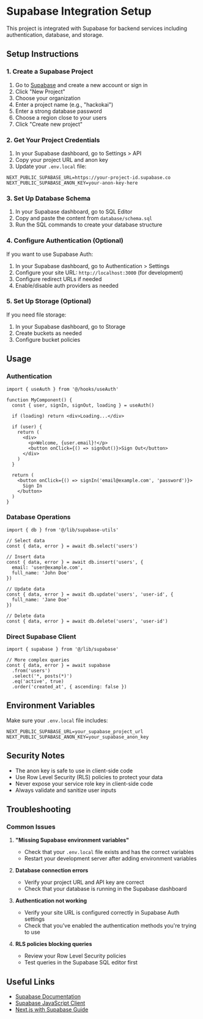 # Supabase Integration Setup

This project is integrated with Supabase for backend services including authentication, database, and storage.

## Setup Instructions

### 1. Create a Supabase Project

1. Go to [Supabase](https://supabase.com) and create a new account or sign in
2. Click "New Project"
3. Choose your organization
4. Enter a project name (e.g., "hackokai")
5. Enter a strong database password
6. Choose a region close to your users
7. Click "Create new project"

### 2. Get Your Project Credentials

1. In your Supabase dashboard, go to Settings > API
2. Copy your project URL and anon key
3. Update your `.env.local` file:

```env
NEXT_PUBLIC_SUPABASE_URL=https://your-project-id.supabase.co
NEXT_PUBLIC_SUPABASE_ANON_KEY=your-anon-key-here
```

### 3. Set Up Database Schema

1. In your Supabase dashboard, go to SQL Editor
2. Copy and paste the content from `database/schema.sql`
3. Run the SQL commands to create your database structure

### 4. Configure Authentication (Optional)

If you want to use Supabase Auth:

1. In your Supabase dashboard, go to Authentication > Settings
2. Configure your site URL: `http://localhost:3000` (for development)
3. Configure redirect URLs if needed
4. Enable/disable auth providers as needed

### 5. Set Up Storage (Optional)

If you need file storage:

1. In your Supabase dashboard, go to Storage
2. Create buckets as needed
3. Configure bucket policies

## Usage

### Authentication

```tsx
import { useAuth } from '@/hooks/useAuth'

function MyComponent() {
  const { user, signIn, signOut, loading } = useAuth()
  
  if (loading) return <div>Loading...</div>
  
  if (user) {
    return (
      <div>
        <p>Welcome, {user.email}!</p>
        <button onClick={() => signOut()}>Sign Out</button>
      </div>
    )
  }
  
  return (
    <button onClick={() => signIn('email@example.com', 'password')}>
      Sign In
    </button>
  )
}
```

### Database Operations

```tsx
import { db } from '@/lib/supabase-utils'

// Select data
const { data, error } = await db.select('users')

// Insert data
const { data, error } = await db.insert('users', {
  email: 'user@example.com',
  full_name: 'John Doe'
})

// Update data
const { data, error } = await db.update('users', 'user-id', {
  full_name: 'Jane Doe'
})

// Delete data
const { data, error } = await db.delete('users', 'user-id')
```

### Direct Supabase Client

```tsx
import { supabase } from '@/lib/supabase'

// More complex queries
const { data, error } = await supabase
  .from('users')
  .select('*, posts(*)')
  .eq('active', true)
  .order('created_at', { ascending: false })
```

## Environment Variables

Make sure your `.env.local` file includes:

```env
NEXT_PUBLIC_SUPABASE_URL=your_supabase_project_url
NEXT_PUBLIC_SUPABASE_ANON_KEY=your_supabase_anon_key
```

## Security Notes

- The anon key is safe to use in client-side code
- Use Row Level Security (RLS) policies to protect your data
- Never expose your service role key in client-side code
- Always validate and sanitize user inputs

## Troubleshooting

### Common Issues

1. **"Missing Supabase environment variables"**
   - Check that your `.env.local` file exists and has the correct variables
   - Restart your development server after adding environment variables

2. **Database connection errors**
   - Verify your project URL and API key are correct
   - Check that your database is running in the Supabase dashboard

3. **Authentication not working**
   - Verify your site URL is configured correctly in Supabase Auth settings
   - Check that you've enabled the authentication methods you're trying to use

4. **RLS policies blocking queries**
   - Review your Row Level Security policies
   - Test queries in the Supabase SQL editor first

## Useful Links

- [Supabase Documentation](https://supabase.com/docs)
- [Supabase JavaScript Client](https://supabase.com/docs/reference/javascript)
- [Next.js with Supabase Guide](https://supabase.com/docs/guides/getting-started/quickstarts/nextjs)
